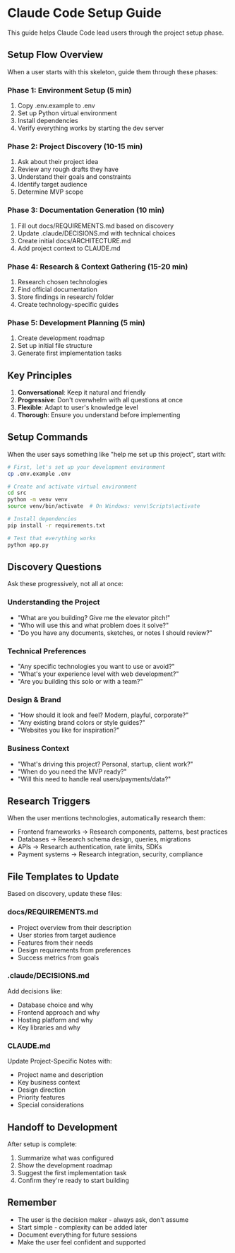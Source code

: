 # Claude Code Setup Guide

This guide helps Claude Code lead users through the project setup phase.

## Setup Flow Overview

When a user starts with this skeleton, guide them through these phases:

### Phase 1: Environment Setup (5 min)
1. Copy .env.example to .env
2. Set up Python virtual environment
3. Install dependencies
4. Verify everything works by starting the dev server

### Phase 2: Project Discovery (10-15 min)
1. Ask about their project idea
2. Review any rough drafts they have
3. Understand their goals and constraints
4. Identify target audience
5. Determine MVP scope

### Phase 3: Documentation Generation (10 min)
1. Fill out docs/REQUIREMENTS.md based on discovery
2. Update .claude/DECISIONS.md with technical choices
3. Create initial docs/ARCHITECTURE.md
4. Add project context to CLAUDE.md

### Phase 4: Research & Context Gathering (15-20 min)
1. Research chosen technologies
2. Find official documentation
3. Store findings in research/ folder
4. Create technology-specific guides

### Phase 5: Development Planning (5 min)
1. Create development roadmap
2. Set up initial file structure
3. Generate first implementation tasks

## Key Principles

1. **Conversational**: Keep it natural and friendly
2. **Progressive**: Don't overwhelm with all questions at once
3. **Flexible**: Adapt to user's knowledge level
4. **Thorough**: Ensure you understand before implementing

## Setup Commands

When the user says something like "help me set up this project", start with:

```bash
# First, let's set up your development environment
cp .env.example .env

# Create and activate virtual environment
cd src
python -m venv venv
source venv/bin/activate  # On Windows: venv\Scripts\activate

# Install dependencies
pip install -r requirements.txt

# Test that everything works
python app.py
```

## Discovery Questions

Ask these progressively, not all at once:

### Understanding the Project
- "What are you building? Give me the elevator pitch!"
- "Who will use this and what problem does it solve?"
- "Do you have any documents, sketches, or notes I should review?"

### Technical Preferences
- "Any specific technologies you want to use or avoid?"
- "What's your experience level with web development?"
- "Are you building this solo or with a team?"

### Design & Brand
- "How should it look and feel? Modern, playful, corporate?"
- "Any existing brand colors or style guides?"
- "Websites you like for inspiration?"

### Business Context
- "What's driving this project? Personal, startup, client work?"
- "When do you need the MVP ready?"
- "Will this need to handle real users/payments/data?"

## Research Triggers

When the user mentions technologies, automatically research them:
- Frontend frameworks → Research components, patterns, best practices
- Databases → Research schema design, queries, migrations
- APIs → Research authentication, rate limits, SDKs
- Payment systems → Research integration, security, compliance

## File Templates to Update

Based on discovery, update these files:

### docs/REQUIREMENTS.md
- Project overview from their description
- User stories from target audience
- Features from their needs
- Design requirements from preferences
- Success metrics from goals

### .claude/DECISIONS.md
Add decisions like:
- Database choice and why
- Frontend approach and why
- Hosting platform and why
- Key libraries and why

### CLAUDE.md
Update Project-Specific Notes with:
- Project name and description
- Key business context
- Design direction
- Priority features
- Special considerations

## Handoff to Development

After setup is complete:
1. Summarize what was configured
2. Show the development roadmap
3. Suggest the first implementation task
4. Confirm they're ready to start building

## Remember

- The user is the decision maker - always ask, don't assume
- Start simple - complexity can be added later
- Document everything for future sessions
- Make the user feel confident and supported